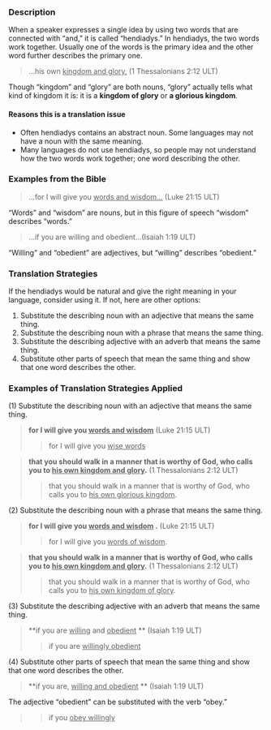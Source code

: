 

### Description

When a speaker expresses a single idea by using two words that are connected with “and,” it is called “hendiadys.” In hendiadys, the two words work together. Usually one of the words is the primary idea and the other word further describes the primary one.

> …his own <u> kingdom and glory.</u> (1 Thessalonians 2:12 ULT)

Though “kingdom” and “glory” are both nouns, “glory” actually tells what kind of kingdom it is: it is a **kingdom of glory** or **a glorious kingdom**.

#### Reasons this is a translation issue

* Often hendiadys contains an abstract noun. Some languages may not have a noun with the same meaning.
* Many languages do not use hendiadys, so people may not understand how the two words work together; one word describing the other.

### Examples from the Bible

> …for I will give you <u> words and wisdom…</u> (Luke 21:15 ULT)

“Words” and “wisdom” are nouns, but in this figure of speech “wisdom” describes “words.”

> …if you are willing and obedient…(Isaiah 1:19 ULT)

“Willing” and “obedient” are adjectives, but “willing” describes “obedient.”

### Translation Strategies

If the hendiadys would be natural and give the right meaning in your language, consider using it. If not, here are other options:

1. Substitute the describing noun with an adjective that means the same thing.
1. Substitute the describing noun with a phrase that means the same thing.
1. Substitute the describing adjective with an adverb that means the same thing.
1. Substitute other parts of speech that mean the same thing and show that one word describes the other.

### Examples of Translation Strategies Applied

(1) Substitute the describing noun with an adjective that means the same thing.

> **for I will give you <u> words and wisdom</u>** (Luke 21:15 ULT)
>> for I will give you <u> wise words</u> 

> **that you should walk in a manner that is worthy of God, who calls you to <u> his own kingdom and glory</u>.**  (1 Thessalonians 2:12 ULT)
>> that you should walk in a manner that is worthy of God, who calls you to <u> his own glorious kingdom</u>.

(2) Substitute the describing noun with a phrase that means the same thing.

> **for I will give you <u> words and wisdom</u> .** (Luke 21:15 ULT)
>> for I will give you <u> words of wisdom</u>.

> **that you should walk in a manner that is worthy of God, who calls you to <u> his own kingdom and glory</u>.**  (1 Thessalonians 2:12 ULT)
>> that you should walk in a manner that is worthy of God, who calls you to <u> his own kingdom of glory</u>.

(3) Substitute the describing adjective with an adverb that means the same thing.

> **if you are <u> willing</u> and <u> obedient</u> ** (Isaiah 1:19 ULT)
>> if you are <u> willingly obedient</u> 

(4) Substitute other parts of speech that mean the same thing and show that one word describes the other.

> **if you are, <u> willing and obedient</u> ** (Isaiah 1:19 ULT)

The adjective “obedient” can be substituted with the verb “obey.”

>> if you <u> obey willingly</u> 

